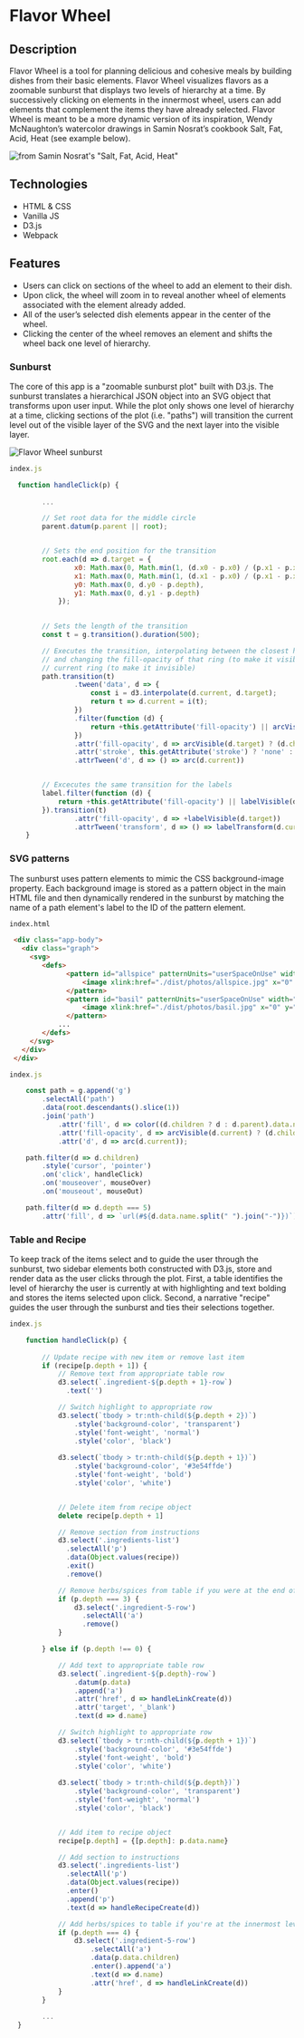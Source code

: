 # Flavor Wheel

## Description

Flavor Wheel is a tool for planning delicious and cohesive meals by building dishes from their basic elements. Flavor Wheel visualizes flavors as a zoomable sunburst that displays two levels of hierarchy at a time. By successively clicking on elements in the innermost wheel, users can add elements that complement the items they have already selected. Flavor Wheel is meant to be a more dynamic version of its inspiration, Wendy McNaughton’s watercolor drawings in Samin Nosrat’s cookbook Salt, Fat, Acid, Heat (see example below).

![from Samin Nosrat's "Salt, Fat, Acid, Heat"](https://www.saveur.com/sites/saveur.com/files/styles/800_1x_/public/salt-fat-acid-heat-world-of-acid_2000x1500.jpg?itok=-Ooj8jgY&fc=50,50)

## Technologies

* HTML & CSS
* Vanilla JS
* D3.js
* Webpack

## Features

* Users can click on sections of the wheel to add an element to their dish.
* Upon click, the wheel will zoom in to reveal another wheel of elements associated with the element already added.
* All of the user’s selected dish elements appear in the center of the wheel.
* Clicking the center of the wheel removes an element and shifts the wheel back one level of hierarchy.

### Sunburst

The core of this app is a "zoomable sunburst plot" built with D3.js. The sunburst translates a hierarchical JSON object into an SVG object that transforms upon user input. While the plot only shows one level of hierarchy at a time, clicking sections of the plot (i.e. "paths") will transition the current level out of the visible layer of the SVG and the next layer into the visible layer.

![Flavor Wheel sunburst](https://github.com/sdodonnell/FlavorWheel/tree/master/docs/sunburst.gif)

```js
index.js

  function handleClick(p) {
  
        ...

        // Set root data for the middle circle
        parent.datum(p.parent || root);


        // Sets the end position for the transition
        root.each(d => d.target = {
                x0: Math.max(0, Math.min(1, (d.x0 - p.x0) / (p.x1 - p.x0))) * 2 * Math.PI,
                x1: Math.max(0, Math.min(1, (d.x1 - p.x0) / (p.x1 - p.x0))) * 2 * Math.PI,
                y0: Math.max(0, d.y0 - p.depth),
                y1: Math.max(0, d.y1 - p.depth)
            });

        
        // Sets the length of the transition
        const t = g.transition().duration(500);

        // Executes the transition, interpolating between the closest hidden ring 
        // and changing the fill-opacity of that ring (to make it visible) and the 
        // current ring (to make it invisible)
        path.transition(t)
                .tween('data', d => {
                    const i = d3.interpolate(d.current, d.target);
                    return t => d.current = i(t);
                })
                .filter(function (d) {
                    return +this.getAttribute('fill-opacity') || arcVisible(d.target);
                })
                .attr('fill-opacity', d => arcVisible(d.target) ? (d.children ? .6 : .75) : 0)
                .attr('stroke', this.getAttribute('stroke') ? 'none' : null)
                .attrTween('d', d => () => arc(d.current))


        // Excecutes the same transition for the labels
        label.filter(function (d) {
            return +this.getAttribute('fill-opacity') || labelVisible(d.target);
        }).transition(t)
                .attr('fill-opacity', d => +labelVisible(d.target))
                .attrTween('transform', d => () => labelTransform(d.current));
    }

```

### SVG patterns

The sunburst uses pattern elements to mimic the CSS background-image property. Each background image is stored as a pattern object in the main HTML file and then dynamically rendered in the sunburst by matching the name of a path element's label to the ID of the pattern element.

```html
index.html

 <div class="app-body">
   <div class="graph">
     <svg>
        <defs>
              <pattern id="allspice" patternUnits="userSpaceOnUse" width="50%" height="50%">
                  <image xlink:href="./dist/photos/allspice.jpg" x="0" y="0" width="50%" height="50%" preserveAspectRatio="xMinYMin slice" />
              </pattern>
              <pattern id="basil" patternUnits="userSpaceOnUse" width="50%" height="50%">
                  <image xlink:href="./dist/photos/basil.jpg" x="0" y="0" width="50%" height="50%" preserveAspectRatio="xMinYMin slice" />
              </pattern>
            ...
        </defs>
     </svg>
   </div>
 </div>
```

```js
index.js

    const path = g.append('g')
        .selectAll('path')
        .data(root.descendants().slice(1))
        .join('path')
            .attr('fill', d => color((d.children ? d : d.parent).data.name))
            .attr('fill-opacity', d => arcVisible(d.current) ? (d.children ? 0.6 : 0.4) : 0)
            .attr('d', d => arc(d.current));

    path.filter(d => d.children)
        .style('cursor', 'pointer')
        .on('click', handleClick)
        .on('mouseover', mouseOver)
        .on('mouseout', mouseOut)

    path.filter(d => d.depth === 5)
        .attr('fill', d => `url(#${d.data.name.split(" ").join("-")})`)
```

### Table and Recipe

To keep track of the items select and to guide the user through the sunburst, two sidebar elements both constructed with D3.js, store and render data as the user clicks through the plot. First, a table identifies the level of hierarchy the user is currently at with highlighting and text bolding and stores the items selected upon click. Second, a narrative "recipe" guides the user through the sunburst and ties their selections together. 

```js
index.js

    function handleClick(p) {
        
        // Update recipe with new item or remove last item
        if (recipe[p.depth + 1]) {
            // Remove text from appropriate table row
            d3.select(`.ingredient-${p.depth + 1}-row`)
              .text('')

            // Switch highlight to appropriate row
            d3.select(`tbody > tr:nth-child(${p.depth + 2})`)
                .style('background-color', 'transparent')
                .style('font-weight', 'normal')
                .style('color', 'black')
            
            d3.select(`tbody > tr:nth-child(${p.depth + 1})`)
                .style('background-color', '#3e54ffde')
                .style('font-weight', 'bold')
                .style('color', 'white')


            // Delete item from recipe object
            delete recipe[p.depth + 1]

            // Remove section from instructions
            d3.select('.ingredients-list')
              .selectAll('p')
              .data(Object.values(recipe))
              .exit()
              .remove()

            // Remove herbs/spices from table if you were at the end of the table previously
            if (p.depth === 3) {
                d3.select('.ingredient-5-row')
                  .selectAll('a')
                  .remove()
            }

        } else if (p.depth !== 0) {

            // Add text to appropriate table row
            d3.select(`.ingredient-${p.depth}-row`)
                .datum(p.data)
                .append('a')
                .attr('href', d => handleLinkCreate(d))
                .attr('target', '_blank')
                .text(d => d.name)

            // Switch highlight to appropriate row
            d3.select(`tbody > tr:nth-child(${p.depth + 1})`)
                .style('background-color', '#3e54ffde')
                .style('font-weight', 'bold')
                .style('color', 'white')
            
            d3.select(`tbody > tr:nth-child(${p.depth})`)
                .style('background-color', 'transparent')
                .style('font-weight', 'normal')
                .style('color', 'black')


            // Add item to recipe object
            recipe[p.depth] = {[p.depth]: p.data.name}

            // Add section to instructions
            d3.select('.ingredients-list')
              .selectAll('p')
              .data(Object.values(recipe))
              .enter()
              .append('p')
              .text(d => handleRecipeCreate(d))

            // Add herbs/spices to table if you're at the innermost level
            if (p.depth === 4) {
                d3.select('.ingredient-5-row')
                    .selectAll('a')
                    .data(p.data.children)
                    .enter().append('a')
                    .text(d => d.name)
                    .attr('href', d => handleLinkCreate(d))
            }
        }
        
        ...
  }

```


